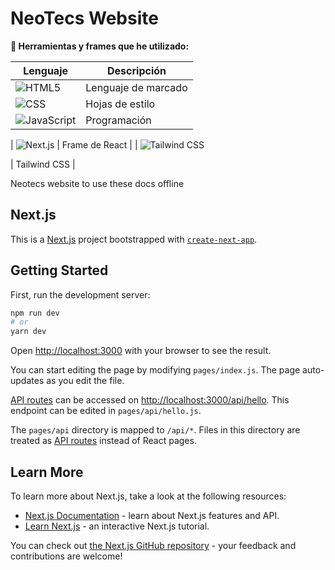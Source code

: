 # NeoTecs Website

**🔧 Herramientas y frames que he utilizado:**

| Lenguaje                                                                                             | Descripción         |
| ---------------------------------------------------------------------------------------------------- | ------------------- |
| ![HTML5](https://img.shields.io/badge/HTML5-%23E34F26.svg?logo=html5&logoColor=white)                | Lenguaje de marcado |
| ![CSS](https://img.shields.io/badge/CSS-%231572B6.svg?logo=css3&logoColor=white)                     | Hojas de estilo     |
| ![JavaScript](https://img.shields.io/badge/JavaScript-%23F7DF1E.svg?logo=javascript&logoColor=black) | Programación        |

| ![Next.js](https://img.shields.io/badge/Next.js-%23E34F26.svg?logo=next.js&logoColor=white)
| Frame de React |
| ![Tailwind CSS](https://img.shields.io/badge/Tailwind%20CSS-%2338B2AC.svg?logo=tailwind-css&logoColor=white)

| Tailwind CSS |

Neotecs website to use these docs offline

## Next.js

This is a [Next.js](https://nextjs.org/) project bootstrapped with [`create-next-app`](https://github.com/vercel/next.js/tree/canary/packages/create-next-app).

## Getting Started

First, run the development server:

```bash
npm run dev
# or
yarn dev
```

Open [http://localhost:3000](http://localhost:3000) with your browser to see the result.

You can start editing the page by modifying `pages/index.js`. The page auto-updates as you edit the file.

[API routes](https://nextjs.org/docs/api-routes/introduction) can be accessed on [http://localhost:3000/api/hello](http://localhost:3000/api/hello). This endpoint can be edited in `pages/api/hello.js`.

The `pages/api` directory is mapped to `/api/*`. Files in this directory are treated as [API routes](https://nextjs.org/docs/api-routes/introduction) instead of React pages.

## Learn More

To learn more about Next.js, take a look at the following resources:

- [Next.js Documentation](https://nextjs.org/docs) - learn about Next.js features and API.
- [Learn Next.js](https://nextjs.org/learn) - an interactive Next.js tutorial.

You can check out [the Next.js GitHub repository](https://github.com/vercel/next.js/) - your feedback and contributions are welcome!
